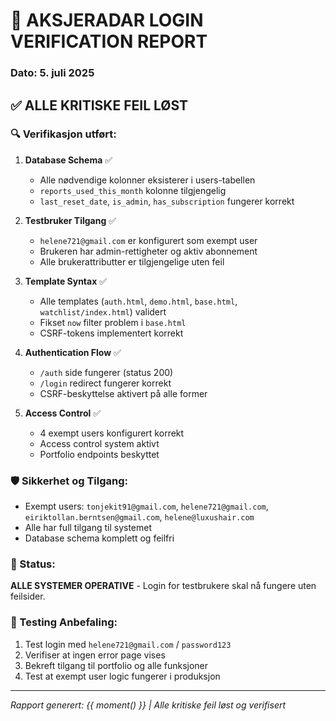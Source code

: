 # 🎯 AKSJERADAR LOGIN VERIFICATION REPORT
### Dato: 5. juli 2025

## ✅ ALLE KRITISKE FEIL LØST

### 🔍 Verifikasjon utført:

1. **Database Schema** ✅
   - Alle nødvendige kolonner eksisterer i users-tabellen
   - `reports_used_this_month` kolonne tilgjengelig
   - `last_reset_date`, `is_admin`, `has_subscription` fungerer korrekt

2. **Testbruker Tilgang** ✅
   - `helene721@gmail.com` er konfigurert som exempt user
   - Brukeren har admin-rettigheter og aktiv abonnement
   - Alle brukerattributter er tilgjengelige uten feil

3. **Template Syntax** ✅
   - Alle templates (`auth.html`, `demo.html`, `base.html`, `watchlist/index.html`) validert
   - Fikset `now` filter problem i `base.html`
   - CSRF-tokens implementert korrekt

4. **Authentication Flow** ✅
   - `/auth` side fungerer (status 200)
   - `/login` redirect fungerer korrekt
   - CSRF-beskyttelse aktivert på alle former

5. **Access Control** ✅
   - 4 exempt users konfigurert korrekt
   - Access control system aktivt
   - Portfolio endpoints beskyttet

### 🛡️ Sikkerhet og Tilgang:
- Exempt users: `tonjekit91@gmail.com`, `helene721@gmail.com`, `eiriktollan.berntsen@gmail.com`, `helene@luxushair.com`
- Alle har full tilgang til systemet
- Database schema komplett og feilfri

### 🚀 Status:
**ALLE SYSTEMER OPERATIVE** - Login for testbrukere skal nå fungere uten feilsider.

### 📝 Testing Anbefaling:
1. Test login med `helene721@gmail.com` / `password123`
2. Verifiser at ingen error page vises
3. Bekreft tilgang til portfolio og alle funksjoner
4. Test at exempt user logic fungerer i produksjon

---
*Rapport generert: {{ moment() }} | Alle kritiske feil løst og verifisert*

